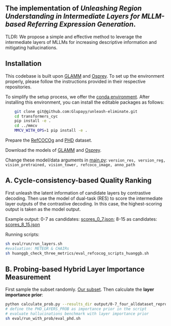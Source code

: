 ## The implementation of ***Unleashing Region Understanding in Intermediate Layers for MLLM-based Referring Expression Generation***.
TLDR: We propose a simple and effective method to leverage the intermediate layers of MLLMs for increasing descriptive information and mitigating hallucinations.

## Installation
This codebase is built upon [GLAMM](https://github.com/mbzuai-oryx/groundingLMM) and [Osprey](https://github.com/CircleRadon/Osprey). To set up the environment properly, please follow the instructions provided in their respective repositories.

To simplify the setup process, we offer the [conda environment](https://drive.google.com/file/d/17fWE1n37f7nBJdwPPiLApBP_dmhnFywm/view?usp=drive_link). After installing this environment, you can install the editable packages as follows:
```bash
    git clone git@github.com:Glupayy/unleash-eliminate.git
    cd transformers_cyc
    pip install -e .
    cd ../mmcv
    MMCV_WITH_OPS=1 pip install -e .
```
Prepare the [RefCOCOg](https://github.com/mbzuai-oryx/groundingLMM/blob/main/docs/datasets.md) and [PHD](https://github.com/jiazhen-code/PhD) dataset.

Download the models of [GLAMM](https://huggingface.co/MBZUAI/GLaMM-RefSeg) and [Osprey](https://huggingface.co/sunshine-lwt/Osprey-7b/tree/main). 

Change these model/data arguments in [main.py](main.py):
`version_res, version_reg, vision_pretrained, vision_tower, refcoco_image, anno_path`


## A. Cycle-consistency-based Quality Ranking
First unleash the latent information of candidate layers by contrastive decoding. Then use the model of dual-task (RES) to score the intermediate layer outputs of the contrastive decoding. In this case, the highest-scoring output is taken as the model output. 

Example output: 
0-7 as candidates: [scores_0_7.json](files/scores_0_7.json); 8-15 as candidates: [scores_8_15.json](files/scores_8_15.json)

Running scripts:
```bash
sh eval/run/run_layers.sh
#evaluation: METEOR & CHAIRs
sh huanggb_check_three_metrics/eval_refcocog_scripts_huanggb.sh 
```


## B. Probing-based Hybrid Layer Importance Measurement
First sample the subset randomly. [Our subset](output/0-7_four_alldataset_repro_0208/sampled_captions.json).
Then calculate the **layer importance prior**:
```bash
python calculate_prob.py --results_dir output/0-7_four_alldataset_repro_0208
# define the PHD_LAYERS_PROB as importance prior in the script
# evaluate hallucinations benchmark with layer importance prior
sh eval/run_with_prob/eval_phd.sh
```



